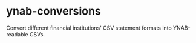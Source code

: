 # ynab-conversions
Convert different financial institutions' CSV statement formats into YNAB-readable CSVs.
